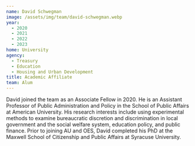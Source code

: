 ```yaml
---
name: David Schwegman
image: /assets/img/team/david-schwegman.webp
year:
  - 2020
  - 2021
  - 2022
  - 2023
home: University
agency:
  - Treasury
  - Education
  - Housing and Urban Development
title: Academic Affiliate
team: Alum
---
```

David joined the team as an Associate Fellow in 2020. He is an Assistant Professor of Public Administration and Policy in the School of Public Affairs at American University. His research interests include using experimental methods to examine bureaucratic discretion and discrimination in local government and the social welfare system, education policy, and public finance. Prior to joining AU and OES, David completed his PhD at the Maxwell School of Citizenship and Public Affairs at Syracuse University. 
